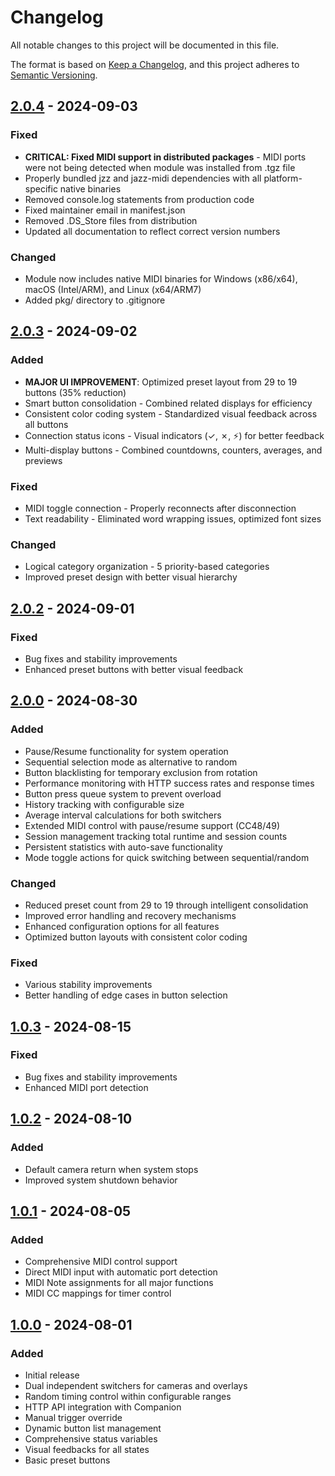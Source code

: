 # Changelog

All notable changes to this project will be documented in this file.

The format is based on [Keep a Changelog](https://keepachangelog.com/en/1.0.0/),
and this project adheres to [Semantic Versioning](https://semver.org/spec/v2.0.0.html).

## [2.0.4] - 2024-09-03

### Fixed
- **CRITICAL: Fixed MIDI support in distributed packages** - MIDI ports were not being detected when module was installed from .tgz file
- Properly bundled jzz and jazz-midi dependencies with all platform-specific native binaries
- Removed console.log statements from production code
- Fixed maintainer email in manifest.json
- Removed .DS_Store files from distribution
- Updated all documentation to reflect correct version numbers

### Changed
- Module now includes native MIDI binaries for Windows (x86/x64), macOS (Intel/ARM), and Linux (x64/ARM7)
- Added pkg/ directory to .gitignore

## [2.0.3] - 2024-09-02

### Added
- **MAJOR UI IMPROVEMENT**: Optimized preset layout from 29 to 19 buttons (35% reduction)
- Smart button consolidation - Combined related displays for efficiency
- Consistent color coding system - Standardized visual feedback across all buttons
- Connection status icons - Visual indicators (✓, ✗, ⚡) for better feedback
- Multi-display buttons - Combined countdowns, counters, averages, and previews

### Fixed
- MIDI toggle connection - Properly reconnects after disconnection
- Text readability - Eliminated word wrapping issues, optimized font sizes

### Changed
- Logical category organization - 5 priority-based categories
- Improved preset design with better visual hierarchy

## [2.0.2] - 2024-09-01

### Fixed
- Bug fixes and stability improvements
- Enhanced preset buttons with better visual feedback

## [2.0.0] - 2024-08-30

### Added
- Pause/Resume functionality for system operation
- Sequential selection mode as alternative to random
- Button blacklisting for temporary exclusion from rotation
- Performance monitoring with HTTP success rates and response times
- Button press queue system to prevent overload
- History tracking with configurable size
- Average interval calculations for both switchers
- Extended MIDI control with pause/resume support (CC48/49)
- Session management tracking total runtime and session counts
- Persistent statistics with auto-save functionality
- Mode toggle actions for quick switching between sequential/random

### Changed
- Reduced preset count from 29 to 19 through intelligent consolidation
- Improved error handling and recovery mechanisms
- Enhanced configuration options for all features
- Optimized button layouts with consistent color coding

### Fixed
- Various stability improvements
- Better handling of edge cases in button selection

## [1.0.3] - 2024-08-15

### Fixed
- Bug fixes and stability improvements
- Enhanced MIDI port detection

## [1.0.2] - 2024-08-10

### Added
- Default camera return when system stops
- Improved system shutdown behavior

## [1.0.1] - 2024-08-05

### Added
- Comprehensive MIDI control support
- Direct MIDI input with automatic port detection
- MIDI Note assignments for all major functions
- MIDI CC mappings for timer control

## [1.0.0] - 2024-08-01

### Added
- Initial release
- Dual independent switchers for cameras and overlays
- Random timing control within configurable ranges
- HTTP API integration with Companion
- Manual trigger override
- Dynamic button list management
- Comprehensive status variables
- Visual feedbacks for all states
- Basic preset buttons

[2.0.4]: https://github.com/bitfocus/companion-module-generic-showswitcher/compare/v2.0.3...v2.0.4
[2.0.3]: https://github.com/bitfocus/companion-module-generic-showswitcher/compare/v2.0.2...v2.0.3
[2.0.2]: https://github.com/bitfocus/companion-module-generic-showswitcher/compare/v2.0.0...v2.0.2
[2.0.0]: https://github.com/bitfocus/companion-module-generic-showswitcher/compare/v1.0.3...v2.0.0
[1.0.3]: https://github.com/bitfocus/companion-module-generic-showswitcher/compare/v1.0.2...v1.0.3
[1.0.2]: https://github.com/bitfocus/companion-module-generic-showswitcher/compare/v1.0.1...v1.0.2
[1.0.1]: https://github.com/bitfocus/companion-module-generic-showswitcher/compare/v1.0.0...v1.0.1
[1.0.0]: https://github.com/bitfocus/companion-module-generic-showswitcher/releases/tag/v1.0.0
